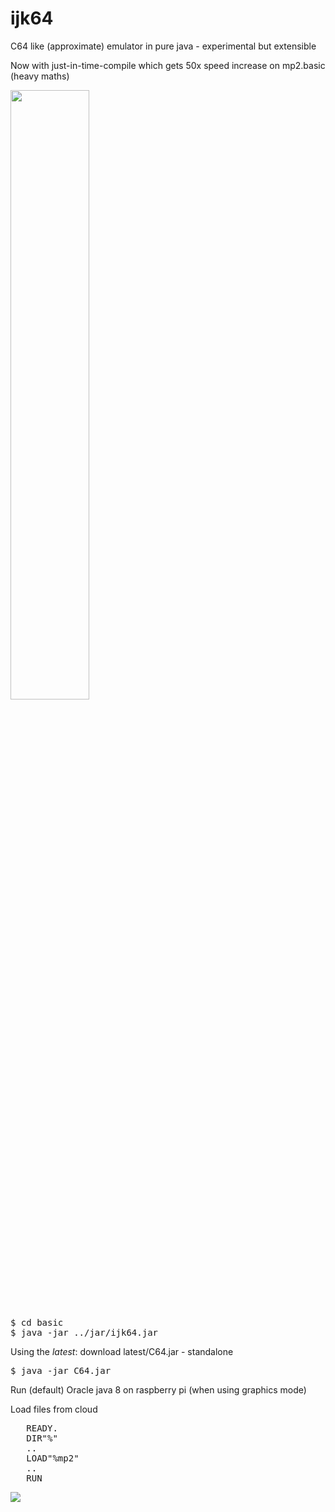 ijk64
=====

C64 like (approximate) emulator in pure java - experimental but extensible

Now with just-in-time-compile which gets 50x speed increase on mp2.basic (heavy maths)

<IMG SRC="http://www.futex.com.au/ijk64/ijk64-c64screen-x2-2.gif" WIDTH=50% />
<PRE>
$ cd basic
$ java -jar ../jar/ijk64.jar
</PRE>

Using the <I>latest</I>:
download latest/C64.jar - standalone

<PRE>
$ java -jar C64.jar
</PRE>

Run (default) Oracle java 8 on raspberry pi (when using graphics mode)

Load files from cloud
<PRE>
   READY.
   DIR"%"
   ..
   LOAD"%mp2"
   ..
   RUN
</PRE>

<IMG SRC="http://www.futex.com.au/ijk64/b.php" />
